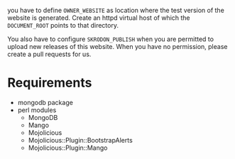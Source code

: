 
you have to define `OWNER_WEBSITE` as location where the test version
of the website is generated.  Create an httpd virtual host of which the
`DOCUMENT_ROOT` points to that directory.

You also have to configure `SKRODON_PUBLISH` when you are permitted to
upload new releases of this website.  When you have no permission, please
create a pull requests for us.

# Requirements

  * mongodb package
  * perl modules
    * MongoDB
	* Mango
    * Mojolicious
    * Mojolicious::Plugin::BootstrapAlerts
    * Mojolicious::Plugin::Mango
  
